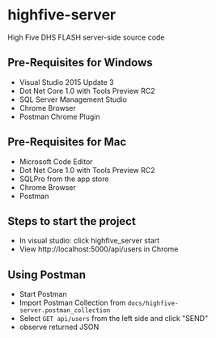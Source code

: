 # highfive-server
High Five DHS FLASH server-side source code

## Pre-Requisites for Windows
* Visual Studio 2015 Update 3
* Dot Net Core 1.0 with Tools Preview RC2
* SQL Server Management Studio
* Chrome Browser
* Postman Chrome Plugin

## Pre-Requisites for Mac
* Microsoft Code Editor
* Dot Net Core 1.0 with Tools Preview RC2
* SQLPro from the app store
* Chrome Browser
* Postman

## Steps to start the project
* In visual studio: click highfive_server start
* View http://localhost:5000/api/users in Chrome

## Using Postman
* Start Postman
* Import Postman Collection from `docs/highfive-server.postman_collection`
* Select `GET api/users` from the left side and click "SEND" 
* observe returned JSON


